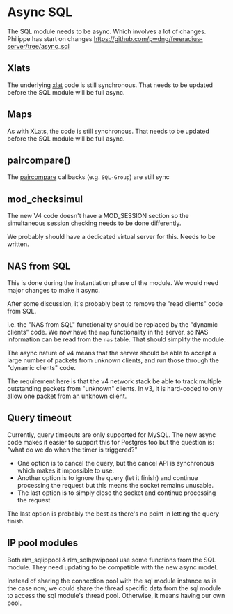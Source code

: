 # Async SQL

The SQL module needs to be async.  Which involves a lot of changes.  Philippe has start on changes https://github.com/pwdng/freeradius-server/tree/async_sql

## Xlats

The underlying [xlat](/version4/xlat) code is still synchronous.  That needs to be updated before the SQL module will be full async.

## Maps

As with XLats, the code is still synchronous. That needs to be updated before the SQL module will be full async.

## paircompare()

The [paircompare](/version4/paircompare) callbacks (e.g. `SQL-Group`) are still sync

## mod_checksimul

The new V4 code doesn't have a MOD_SESSION section so the simultaneous session checking needs to be done differently.

We probably should have a dedicated virtual server for this. Needs to be written.

## NAS from SQL

This is done during the instantiation phase of the module.  We would need major changes to make it async.

After some discussion, it's probably best to remove the "read clients" code from SQL.

i.e. the "NAS from SQL" functionality should be replaced by the "dynamic clients" code.  We now have the `map` functionality in the server, so NAS information can be read from the `nas` table.  That should simplify the module.

The async nature of v4 means that the server should be able to accept a large number of packets from unknown clients, and run those through the "dynamic clients" code.

The requirement here is that the v4 network stack be able to track multiple outstanding packets from "unknown" clients.  In v3, it is hard-coded to only allow one packet from an unknown client.

## Query timeout

Currently, query timeouts are only supported for MySQL. The new async code makes it easier to support this for Postgres too but the question is: "what do we do when the timer is triggered?"

* One option is to cancel the query, but the cancel API is synchronous which makes it impossible to use.
* Another option is to ignore the query (let it finish) and continue processing the request but this means the socket remains unusable.
* The last option is to simply close the socket and continue processing the request

The last option is probably the best as there's no point in letting the query finish.

## IP pool modules

Both rlm_sqlippool & rlm_sqlhpwippool use some functions from the SQL module.
They need updating to be compatible with the new async model.

Instead of sharing the connection pool with the sql module instance as is the case now, we could share the thread specific data from the sql module to access the sql module's thread pool. Otherwise, it means having our own pool.
